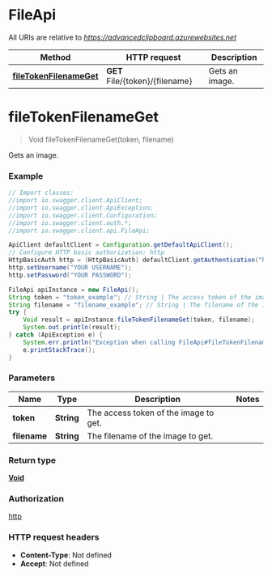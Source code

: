 # FileApi

All URIs are relative to *https://advancedclipboard.azurewebsites.net*

Method | HTTP request | Description
------------- | ------------- | -------------
[**fileTokenFilenameGet**](FileApi.md#fileTokenFilenameGet) | **GET** File/{token}/{filename} | Gets an image.

<a name="fileTokenFilenameGet"></a>
# **fileTokenFilenameGet**
> Void fileTokenFilenameGet(token, filename)

Gets an image.

### Example
```java
// Import classes:
//import io.swagger.client.ApiClient;
//import io.swagger.client.ApiException;
//import io.swagger.client.Configuration;
//import io.swagger.client.auth.*;
//import io.swagger.client.api.FileApi;

ApiClient defaultClient = Configuration.getDefaultApiClient();
// Configure HTTP basic authorization: http
HttpBasicAuth http = (HttpBasicAuth) defaultClient.getAuthentication("http");
http.setUsername("YOUR USERNAME");
http.setPassword("YOUR PASSWORD");

FileApi apiInstance = new FileApi();
String token = "token_example"; // String | The access token of the image to get.
String filename = "filename_example"; // String | The filename of the image to get.
try {
    Void result = apiInstance.fileTokenFilenameGet(token, filename);
    System.out.println(result);
} catch (ApiException e) {
    System.err.println("Exception when calling FileApi#fileTokenFilenameGet");
    e.printStackTrace();
}
```

### Parameters

Name | Type | Description  | Notes
------------- | ------------- | ------------- | -------------
 **token** | **String**| The access token of the image to get. |
 **filename** | **String**| The filename of the image to get. |

### Return type

[**Void**](.md)

### Authorization

[http](../README.md#http)

### HTTP request headers

 - **Content-Type**: Not defined
 - **Accept**: Not defined


